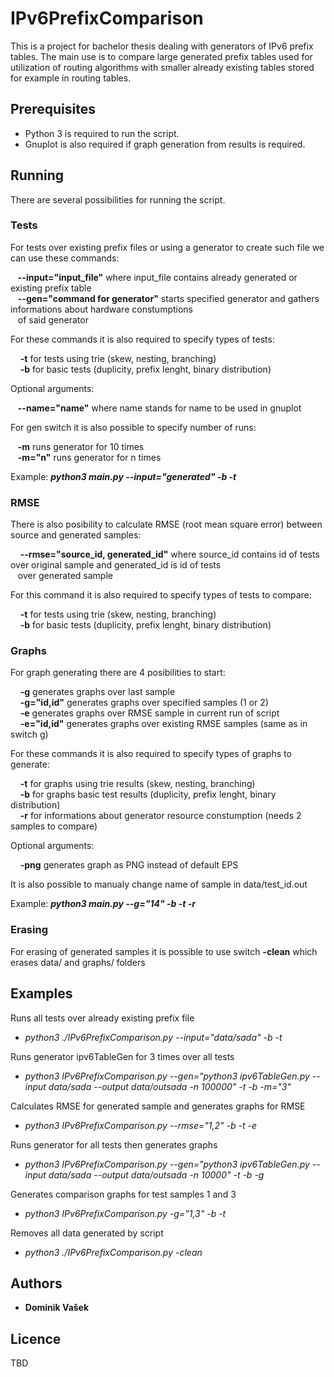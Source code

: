 # IPv6PrefixComparison

This is a project for bachelor thesis dealing with generators of IPv6 prefix tables. The main use is to compare large generated prefix tables used for utilization of routing algorithms with smaller already existing tables stored for example in routing tables.

## Prerequisites

- Python 3 is required to run the script. 
- Gnuplot is also required if graph generation from results is required.

## Running

There are several possibilities for running the script. 

### Tests
For tests over existing prefix files or using a generator to create such file we can use these commands:

&nbsp;&nbsp;&nbsp;**--input="input_file"** where input_file contains already generated or existing prefix table<br />
&nbsp;&nbsp;&nbsp;**--gen="command for generator"** starts specified generator and gathers informations about hardware constumptions<br /> 
&nbsp;&nbsp;&nbsp;of said generator

For these commands it is also required to specify types of tests:

&nbsp;&nbsp;&nbsp; **-t** for tests using trie (skew, nesting, branching)<br />
&nbsp;&nbsp;&nbsp; **-b** for basic tests (duplicity, prefix lenght, binary distribution)

Optional arguments:

&nbsp;&nbsp;&nbsp;**--name="name"** where name stands for name to be used in gnuplot

For gen switch it is also possible to specify number of runs:

&nbsp;&nbsp;&nbsp;**-m** runs generator for 10 times<br />
&nbsp;&nbsp;&nbsp;**-m="n"** runs generator for n times

Example: **_python3 main.py --input="generated" -b -t_**

### RMSE
There is also posibility to calculate RMSE (root mean square error) between source and generated samples:

&nbsp;&nbsp;&nbsp; **--rmse="source_id, generated_id"** where source_id contains id of tests over original sample and generated_id is id of tests<br /> 
&nbsp;&nbsp;&nbsp;over generated sample

For this command it is also required to specify types of tests to compare:

&nbsp;&nbsp;&nbsp; **-t** for tests using trie (skew, nesting, branching)<br />
&nbsp;&nbsp;&nbsp; **-b** for basic tests (duplicity, prefix lenght, binary distribution)

### Graphs
For graph generating there are 4 posibilities to start:

&nbsp;&nbsp;&nbsp; **-g** generates graphs over last sample<br />
&nbsp;&nbsp;&nbsp; **-g="id,id"** generates graphs over specified samples (1 or 2)<br />
&nbsp;&nbsp;&nbsp; **-e** generates graphs over RMSE sample in current run of script<br />
&nbsp;&nbsp;&nbsp; **-e="id,id"** generates graphs over existing RMSE samples (same as in switch g)

For these commands it is also required to specify types of graphs to generate:

&nbsp;&nbsp;&nbsp; **-t** for graphs using trie results (skew, nesting, branching)<br />
&nbsp;&nbsp;&nbsp; **-b** for graphs basic test results (duplicity, prefix lenght, binary distribution)<br />
&nbsp;&nbsp;&nbsp; **-r** for informations about generator resource constumption (needs 2 samples to compare)

Optional arguments:

&nbsp;&nbsp;&nbsp; **-png** generates graph as PNG instead of default EPS

It is also possible to manualy change name of sample in data/test_id.out

Example: **_python3 main.py --g="14" -b -t -r_**

### Erasing
For erasing of generated samples it is possible to use switch **-clean** which erases data/ and graphs/ folders

## Examples

Runs all tests over already existing prefix file

- _python3 ./IPv6PrefixComparison.py --input="data/sada" -b -t_

Runs generator ipv6TableGen for 3 times over all tests 

- _python3 IPv6PrefixComparison.py --gen="python3 ipv6TableGen.py --input data/sada --output data/outsada -n 100000" -t -b -m="3"_

Calculates RMSE for generated sample and generates graphs for RMSE

- _python3 IPv6PrefixComparison.py --rmse="1,2" -b -t -e_

Runs generator for all tests then generates graphs

- _python3 IPv6PrefixComparison.py --gen="python3 ipv6TableGen.py --input data/sada --output data/outsada -n 10000" -t -b -g_

Generates comparison graphs for test samples 1 and 3

- _python3 IPv6PrefixComparison.py -g="1,3" -b -t_

Removes all data generated by script

- _python3 ./IPv6PrefixComparison.py -clean_

## Authors

- **Dominik Vašek**

## Licence

TBD
